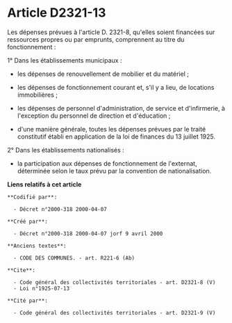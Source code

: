 # Article D2321-13

Les dépenses prévues à l'article D. 2321-8, qu'elles soient financées sur ressources propres ou par emprunts, comprennent au
titre du fonctionnement :

1° Dans les établissements municipaux :

- les dépenses de renouvellement de mobilier et du matériel ;

- les dépenses de fonctionnement courant et, s'il y a lieu, de locations immobilières ;

- les dépenses de personnel d'administration, de service et d'infirmerie, à l'exception du personnel de direction et
d'éducation ;

- d'une manière générale, toutes les dépenses prévues par le traité constitutif établi en application de la loi de finances
du 13 juillet 1925.

2° Dans les établissements nationalisés :

- la participation aux dépenses de fonctionnement de l'externat, déterminée selon le taux prévu par la convention de
nationalisation.

**Liens relatifs à cet article**

	**Codifié par**:

	  - Décret n°2000-318 2000-04-07

	**Créé par**:

	  - Décret n°2000-318 2000-04-07 jorf 9 avril 2000

	**Anciens textes**:

	  - CODE DES COMMUNES. - art. R221-6 (Ab)

	**Cite**:

	  - Code général des collectivités territoriales - art. D2321-8 (V)
	  - Loi n°1925-07-13

	**Cité par**:

	  - Code général des collectivités territoriales - art. D2321-9 (V)
